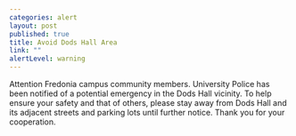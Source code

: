 ```yaml
---
categories: alert
layout: post
published: true
title: Avoid Dods Hall Area
link: ""
alertLevel: warning
---
```


Attention Fredonia campus community members. University Police has been notified of a potential emergency in the Dods Hall vicinity. To help ensure your safety and that of others, please stay away from Dods Hall and its adjacent streets and parking lots until further notice. Thank you for your cooperation.
